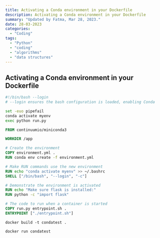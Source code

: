 ```yaml
---
title: Activating a Conda environment in your Dockerfile
description: Activating a Conda environment in your Dockerfile
summary: "Updated by Fatma, Mar 28, 2023."
date: 28-03-2023
categories:
  - "Coding"
tags:
  - "Python"
  - "coding"
  - "algorithms"
  - "data structures"
---
```


## Activating a Conda environment in your Dockerfile

```bash
#!/bin/bash --login
# --login ensures the bash configuration is loaded, enabling Conda

set -euo pipefail
conda activate myenv
exec python run.py
```

```dockerfile
FROM continuumio/miniconda3

WORKDIR /app

# Create the environment
COPY environment.yml .
RUN conda env create -f environment.yml

# Make RUN commands use the new environment
RUN echo "conda activate myenv" >> ~/.bashrc
SHELL ["/bin/bash", "--login", "-c"]

# Demonstrate the environment is activated
RUN echo "Make sure flask is installed:"
RUN python -c "import flask"

# The code to run when a container is started
COPY run.py entrypoint.sh .
ENTRYPOINT ["./entrypoint.sh"]
```

`docker build -t condatest .`

`docker run condatest`
